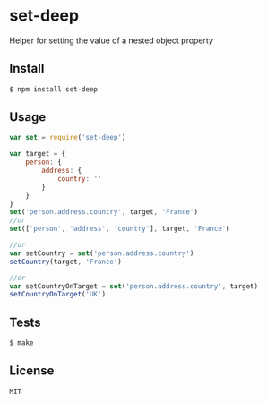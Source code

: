 set-deep
========

Helper for setting the value of a nested object property

## Install

```sh
$ npm install set-deep
```

## Usage

```js
var set = require('set-deep')

var target = {
    person: {
        address: {
            country: ''
        }
    }
}
set('person.address.country', target, 'France')
//or
set(['person', 'address', 'country'], target, 'France')

//or
var setCountry = set('person.address.country')
setCountry(target, 'France')

//or
var setCountryOnTarget = set('person.address.country', target)
setCountryOnTarget('UK')
```

## Tests

```sh
$ make
```

## License

```
MIT
```
